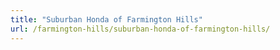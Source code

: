 ```yaml
---
title: "Suburban Honda of Farmington Hills"
url: /farmington-hills/suburban-honda-of-farmington-hills/
---
```

